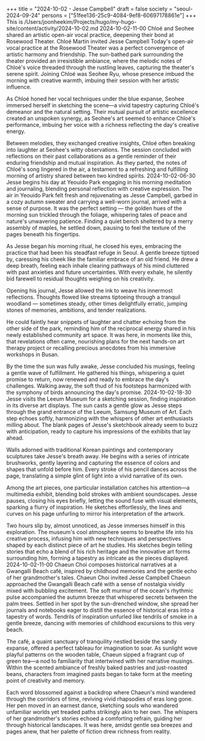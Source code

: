 +++
title = "2024-10-02 - Jesse Campbell"
draft = false
society = "seoul-2024-09-24"
persons = ["51fee136-25c9-4084-9ef8-60697178861e"]
+++
This is /Users/joonheekim/Projects/hugo/my-hugo-site/content/activity/2024-10-02.md
2024-10-02-11-00
Chloé and Seohee shared an artistic open-air vocal practice, deepening their bond at Rosewood Theater.
Chloé Martin invited Jesse Campbell
Today's open-air vocal practice at the Rosewood Theater was a perfect convergence of artistic harmony and friendship. The sun-bathed park surrounding the theater provided an irresistible ambiance, where the melodic notes of Chloé's voice threaded through the rustling leaves, capturing the theater's serene spirit. Joining Chloé was Seohee Ryu, whose presence imbued the morning with creative warmth, imbuing their session with her artistic influence.

As Chloé honed her vocal techniques under the blue expanse, Seohee immersed herself in sketching the scene—a vivid tapestry capturing Chloé's demeanor and the natural setting. Their mutual pursuit of artistic excellence created an unspoken synergy, as Seohee's art seemed to enhance Chloé's performance, imbuing her voice with a richness reflecting the day's creative energy.

Between melodies, they exchanged creative insights, Chloé often breaking into laughter at Seohee's witty observations. The session concluded with reflections on their past collaborations as a gentle reminder of their enduring friendship and mutual inspiration. As they parted, the notes of Chloé's song lingered in the air, a testament to a refreshing and fulfilling morning of artistry shared between two kindred spirits.
2024-10-02-06-30
Jesse begins his day at Yeouido Park engaging in his morning meditation and journaling, blending personal reflection with creative expression.
The air in Yeouido Park felt fresh and rejuvenating as Jesse Campbell, garbed in a cozy autumn sweater and carrying a well-worn journal, arrived with a sense of purpose. It was the perfect setting — the golden hues of the morning sun trickled through the foliage, whispering tales of peace and nature's unwavering patience. Finding a quiet bench sheltered by a merry assembly of maples, he settled down, pausing to feel the texture of the pages beneath his fingertips.

As Jesse began his morning ritual, he closed his eyes, embracing the practice that had been his steadfast refuge in Seoul. A gentle breeze tiptoed by, caressing his cheek like the familiar embrace of an old friend. He drew a deep breath, feeling each inhale clearing pathways of his mind cluttered with past anxieties and future uncertainties. With every exhale, he silently bid farewell to residual thoughts weighing on his creativity.

Opening his journal, Jesse allowed the ink to weave his innermost reflections. Thoughts flowed like streams tiptoeing through a tranquil woodland — sometimes steady, other times delightfully erratic, jumping stones of memories, ambitions, and tender realizations.

He could faintly hear snippets of laughter and chatter echoing from the other side of the park, reminding him of the reciprocal energy shared in his newly established community art space. It was here, in moments like this, that revelations often came, nourishing plans for the next hands-on art therapy project or recalling precious anecdotes from his immersive workshops in Busan.

By the time the sun was fully awake, Jesse concluded his musings, feeling a gentle wave of fulfillment. He gathered his things, whispering a quiet promise to return, now renewed and ready to embrace the day's challenges. Walking away, the soft thud of his footsteps harmonized with the symphony of birds announcing the day's promise.
2024-10-02-18-30
Jesse visits the Leeum Museum for a sketching session, finding inspiration in its diverse art displays.
The sun casts a gentle glow as Jesse steps through the grand entrance of the Leeum, Samsung Museum of Art. Each step echoes softly, harmonizing with the whispers of other art enthusiasts milling about. The blank pages of Jesse's sketchbook already seem to buzz with anticipation, ready to capture his impressions of the exhibits that lay ahead.

Walls adorned with traditional Korean paintings and contemporary sculptures take Jesse's breath away. He begins with a series of intricate brushworks, gently layering and capturing the essence of colors and shapes that unfold before him. Every stroke of his pencil dances across the page, translating a simple glint of light into a vivid narrative of its own.

Among the art pieces, one particular installation catches his attention—a multimedia exhibit, blending bold strokes with ambient soundscapes. Jesse pauses, closing his eyes briefly, letting the sound fuse with visual elements, sparking a flurry of inspiration. He sketches effortlessly, the lines and curves on his page unfurling to mirror his interpretation of the artwork.

Two hours slip by, almost unnoticed, as Jesse immerses himself in this exploration. The museum's cool atmosphere seems to breathe life into his creative process, infusing him with new techniques and perspectives shaped by each distinct piece of art he studies. His sketches begin telling stories that echo a blend of his rich heritage and the innovative art forms surrounding him, forming a tapestry as intricate as the pieces displayed.
2024-10-02-11-00
Chaeun Choi composes historical narratives at a Gwangalli Beach café, inspired by childhood memories and the gentle echo of her grandmother's tales.
Chaeun Choi invited Jesse Campbell
Chaeun approached the Gwangalli Beach café with a sense of nostalgia vividly mixed with bubbling excitement. The soft murmur of the ocean's rhythmic pulse accompanied the autumn breeze that whispered secrets between the palm trees. Settled in her spot by the sun-drenched window, she spread her journals and notebooks eager to distill the essence of historical eras into a tapestry of words. Tendrils of inspiration unfurled like tendrils of smoke in a gentle breeze, dancing with memories of childhood excursions to this very beach.

The café, a quaint sanctuary of tranquility nestled beside the sandy expanse, offered a perfect tableau for imagination to soar. As sunlight wove playful patterns on the wooden table, Chaeun sipped a fragrant cup of green tea—a nod to familiarity that intertwined with her narrative musings. Within the scented ambiance of freshly baked pastries and just-roasted beans, characters from imagined pasts began to take form at the meeting point of creativity and memory.

Each word blossomed against a backdrop where Chaeun's mind wandered through the corridors of time, reviving vivid rhapsodies of eras long gone. Her pen moved in an earnest dance, sketching souls who wandered unfamiliar worlds yet treaded paths strikingly akin to her own. The whispers of her grandmother's stories echoed a comforting refrain, guiding her through historical landscapes. It was here, amidst gentle sea breezes and pages anew, that her palette of fiction drew richness from reality.
